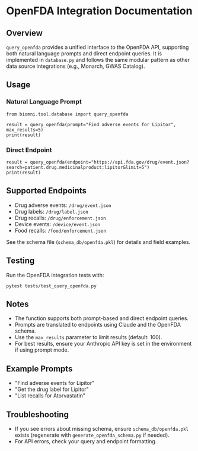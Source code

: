 # OpenFDA Integration Documentation

## Overview
`query_openfda` provides a unified interface to the OpenFDA API, supporting both natural language prompts and direct endpoint queries. It is implemented in `database.py` and follows the same modular pattern as other data source integrations (e.g., Monarch, GWAS Catalog).

## Usage

### Natural Language Prompt
```
from biomni.tool.database import query_openfda

result = query_openfda(prompt="Find adverse events for Lipitor", max_results=5)
print(result)
```

### Direct Endpoint
```
result = query_openfda(endpoint="https://api.fda.gov/drug/event.json?search=patient.drug.medicinalproduct:lipitor&limit=5")
print(result)
```

## Supported Endpoints
- Drug adverse events: `/drug/event.json`
- Drug labels: `/drug/label.json`
- Drug recalls: `/drug/enforcement.json`
- Device events: `/device/event.json`
- Food recalls: `/food/enforcement.json`

See the schema file (`schema_db/openfda.pkl`) for details and field examples.

## Testing
Run the OpenFDA integration tests with:
```
pytest tests/test_query_openfda.py
```

## Notes
- The function supports both prompt-based and direct endpoint queries.
- Prompts are translated to endpoints using Claude and the OpenFDA schema.
- Use the `max_results` parameter to limit results (default: 100).
- For best results, ensure your Anthropic API key is set in the environment if using prompt mode.

## Example Prompts
- "Find adverse events for Lipitor"
- "Get the drug label for Lipitor"
- "List recalls for Atorvastatin"

## Troubleshooting
- If you see errors about missing schema, ensure `schema_db/openfda.pkl` exists (regenerate with `generate_openfda_schema.py` if needed).
- For API errors, check your query and endpoint formatting.
